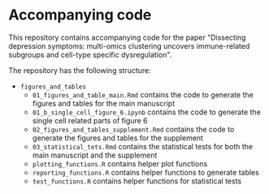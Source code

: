 # Accompanying code
This repository contains accompanying code for the paper "Dissecting depression symptoms: multi-omics clustering uncovers immune-related subgroups and cell-type specific dysregulation".

The repository has the following structure:
- `figures_and_tables`
  - `01_figures_and_table_main.Rmd` contains the code to generate the figures and tables for the main manuscript
  - `01_b_single_cell_figure_6.ipynb` contains the code to generate the single cell related parts of figure 6
  - `02_figures_and_tables_supplement.Rmd` contains the code to generate the figures and tables for the supplement
  - `03_statistical_tets.Rmd` contains the statistical tests for both the main manuscript and the supplement
  - `plotting_functions.R` contains helper plot functions
  - `reporting_functions.R` contains helper functions to generate tables
  - `test_functions.R` contains helper functions for statistical tests